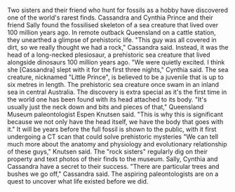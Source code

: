 Two sisters and their friend who hunt for fossils as a hobby have discovered one of the world's rarest finds.
Cassandra and Cynthia Prince and their friend Sally found the fossilised skeleton of a sea creature that lived over 100 million years ago.
In remote outback Queensland on a cattle station, they unearthed a glimpse of prehistoric life.
"This guy was all covered in dirt, so we really thought we had a rock," Cassandra said.
Instead, it was the head of a long-necked plesiosaur, a prehistoric sea creature that lived alongside dinosaurs 100 million years ago.
"We were quietly excited. I think she [Cassandra] slept with it for the first three nights," Cynthia said.
The sea creature, nicknamed "Little Prince", is believed to be a juvenile that is up to six metres in length.
The prehistoric sea creature once swam in an inland sea in central Australia.
The discovery is extra special as it's the first time in the world one has been found with its head attached to its body.
"It's usually just the neck down and bits and pieces of that," Queensland Museum paleontologist Espen Knutsen said. "This is why this is significant because we not only have the head itself, we have the body that goes with it."
It will be years before the full fossil is shown to the public, with it first undergoing a CT scan that could solve prehistoric mysteries
"We can tell much more about the anatomy and physiology and evolutionary relationship of these guys," Knutsen said.
The "rock sisters" regularly dig on their property and text photos of their finds to the museum.
Sally, Cynthia and Cassandra have a secret to their success.
"There are particular trees and bushes we go off," Cassandra said.
The aspiring paleontologists are on a quest to uncover what life existed before we did.
